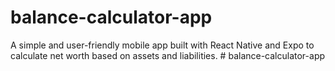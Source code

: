 # balance-calculator-app
A simple and user-friendly mobile app built with React Native and Expo to calculate net worth based on assets and liabilities.
#   b a l a n c e - c a l c u l a t o r - a p p  
 
